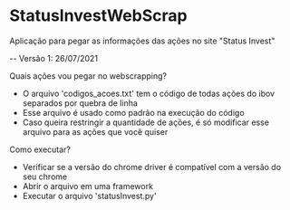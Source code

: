 # StatusInvestWebScrap
 Aplicação para pegar as informações das ações no site "Status Invest"
 
-- Versão 1: 26/07/2021

Quais ações vou pegar no webscrapping?
 - O arquivo 'codigos_acoes.txt' tem o código de todas ações do ibov separados por quebra de linha
 - Esse arquivo é usado como padrão na execução do código
 - Caso queira restringir a quantidade de ações, é só modificar esse arquivo para as ações que você quiser

Como executar?
- Verificar se a versão do chrome driver é compatível com a versão do seu chrome
- Abrir o arquivo em uma framework
- Executar o arquivo 'statusInvest.py'
